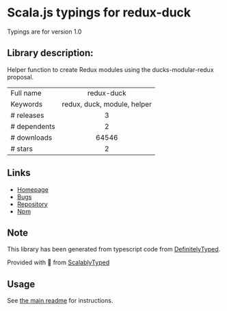 
# Scala.js typings for redux-duck

Typings are for version 1.0

## Library description:
Helper function to create Redux modules using the ducks-modular-redux proposal.

|                    |                 |
| ------------------ | :-------------: |
| Full name          | redux-duck |
| Keywords           | redux, duck, module, helper |
| # releases         | 3 |
| # dependents       | 2 |
| # downloads        | 64546 |
| # stars            | 2 |

## Links
- [Homepage](https://github.com/sergiodxa/redux-duck/)
- [Bugs](https://github.com/sergiodxa/redux-duck/issues)
- [Repository](https://github.com/sergiodxa/redux-duck)
- [Npm](https://www.npmjs.com/package/redux-duck)
    


## Note
This library has been generated from typescript code from [DefinitelyTyped](https://definitelytyped.org).

Provided with :purple_heart: from [ScalablyTyped](https://github.com/oyvindberg/ScalablyTyped)

## Usage
See [the main readme](../../readme.md) for instructions.


